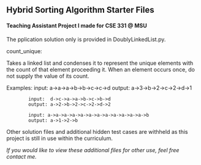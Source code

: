 ## Hybrid Sorting Algorithm Starter Files

#### Teaching Assistant Project I made for CSE 331 @ MSU


The pplication solution only is provided in DoublyLinkedList.py. 

count_unique:

Takes a linked list and condenses it to represent the unique elements with the count of that element
        proceeding it. When an element occurs once, do not supply the value of its count.
        
Examples:
            input:  a->a->a->b->b->c->c->d
            output: a->3->b->2->c->2->d->1
            
            input:  d->c->a->a->b->c->b->d
            output: a->2->b->2->c->2->d->2
            
            input: a->a->a->a->a->a->a->a->a->a->a->a->b
            output: a->1->2->b 
            
            
Other solution files and additional hidden test cases are withheld as this project is still in use within the curriculum. 

*If you would like to view these additional files for other use, feel free contact me.*
